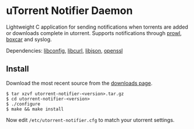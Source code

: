 uTorrent Notifier Daemon
========================
Lightweight C application for sending notifications when torrents are added or downloads complete in utorrent. Supports notifications through [prowl](http://www.prowlapp.com/), [boxcar](http://boxcar.io/) and syslog.

Dependencies: [libconfig](http://www.hyperrealm.com/libconfig/), [libcurl](http://curl.haxx.se/libcurl/), [libjson](https://github.com/jehiah/json-c), [openssl](http://www.openssl.org/)

Install
-------
Download the most recent source from the [downloads page](https://github.com/ejholmes/utorrent-notifier-daemon/downloads).

```
$ tar xzvf utorrent-notifier-<version>.tar.gz
$ cd utorrent-notifier-<version>
$ ./configure
$ make && make install
```

Now edit `/etc/utorrent-notifier.cfg` to match your utorrent settings.
